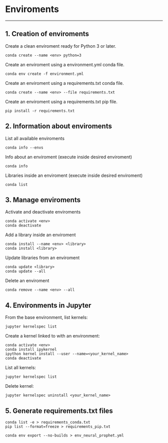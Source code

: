 # Enviroments
___

## 1. Creation of enviroments

Create a clean enviroment ready for Python 3 or later.
```
conda create --name <env> python=3
```

Create an enviroment using a environment.yml conda file.
```
conda env create -f environment.yml
```

Create an enviroment using a requirements.txt conda file.
```
conda create --name <env> --file requirements.txt
```

Create an enviroment using a requirements.txt pip file.
```
pip install -r requirements.txt
```

## 2. Information about enviroments

List all available enviroments
```
conda info --envs
```

Info about an enviroment (execute inside desired enviroment)
```
conda info
```

Libraries inside an enviroment (execute inside desired enviroment)
```
conda list
```

## 3. Manage enviroments

Activate and deactivate enviroments
```
conda activate <env>
conda deactivate
```

Add a library inside an enviroment
```
conda install --name <env> <library>
conda install <library>
```

Update libraries from an enviroment
```
conda update <library>
conda update --all
```

Delete an enviroment
```
conda remove --name <env> --all
```

## 4. Environments in Jupyter

From the base environment, list kernels:
```
jupyter kernelspec list
```

Create a kernel linked to with an environment:
```
conda activate <env>
conda install ipykernel
ipython kernel install --user --name=<your_kernel_name>
conda deactivate
```

List all kernels:
```
jupyter kernelspec list
```

Delete kernel:
```
jupyter kernelspec uninstall <your_kernel_name>
```


## 5. Generate requirements.txt files
```
conda list -e > requirements_conda.txt
pip list --format=freeze > requirements_pip.txt
```
```
conda env export --no-builds > env_neural_prophet.yml
```
